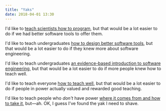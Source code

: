 ```yaml
---
title: "Yaks"
date: 2018-04-01 13:30
---
```


I'd like to [teach scientists how to
program](https://software-carpentry.org), but that would be a lot
easier to do if we had better software tools to offer them.

I'd like to teach undergraduates [how to design better software
tools](http://aosabook.org), but that would be a lot easier to do if
they knew more about software engineering.

I'd like to teach undergraduates [an evidence-based introduction to
software engineering](http://neverworkintheory.org), but that would be
a lot easier to do if more people knew how to teach well.

I'd like to teach everyone [how to teach
well](http://third-bit.com/teaching/), but that would be a lot easier
to do if people in power actually valued and rewarded good teaching.

I'd like to teach people who *don't* have power [where it comes from
and how to take it](http://teachtogether.tech), but—ah. OK, I guess
I've found the yak I need to shave.

